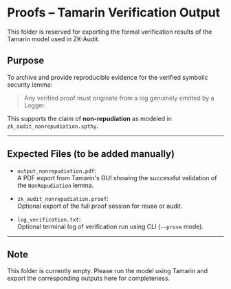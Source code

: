 # Proofs – Tamarin Verification Output

This folder is reserved for exporting the formal verification results of the Tamarin model used in ZK-Audit.

## Purpose

To archive and provide reproducible evidence for the verified symbolic security lemma:

> Any verified proof must originate from a log genuinely emitted by a Logger.

This supports the claim of **non-repudiation** as modeled in `zk_audit_nonrepudiation.spthy`.

---

## Expected Files (to be added manually)

- `output_nonrepudiation.pdf`:  
  A PDF export from Tamarin's GUI showing the successful validation of the `NonRepudiation` lemma.

- `zk_audit_nonrepudiation.proof`:  
  Optional export of the full proof session for reuse or audit.

- `log_verification.txt`:  
  Optional terminal log of verification run using CLI (`--prove` mode).

---

## Note

This folder is currently empty. Please run the model using Tamarin and export the corresponding outputs here for completeness.
